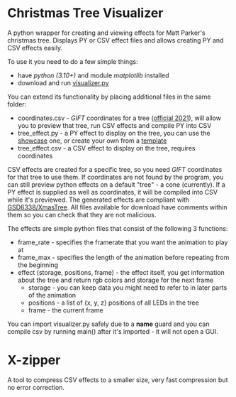# Christmas Tree Visualizer
A python wrapper for creating and viewing effects for Matt Parker's christmas tree. Displays PY or CSV effect files and allows creating PY and CSV effects easily.

To use it you need to do a few simple things:
- have *python (3.10+)* and module *matplotlib* installed
- download and run [visualizer.py](https://raw.githubusercontent.com/Aonodensetsu/xmax-tree-visualizer/main/visualiser.py)

You can extend its functionality by placing additional files in the same folder:
- coordinates.csv - *GIFT* coordinates for a tree ([official 2021](https://www.dropbox.com/s/lmccfutftplhh3b/coords_2021.csv)), will allow you to preview that tree, run CSV effects and compile PY into CSV
- tree_effect.py - a PY effect to display on the tree, you can use the [showcase](https://raw.githubusercontent.com/Aonodensetsu/xmas-tree-visualizer/main/effect_default.py) one, or create your own from a [template](https://raw.githubusercontent.com/Aonodensetsu/xmas-tree-visualizer/main/effect_template.py)
- tree_effect.csv - a CSV effect to display on the tree, requires coordinates

CSV effects are created for a specific tree, so you need *GIFT* coordinates for that tree to use them. If coordinates are not found by the program, you can still preview python effects on a default "tree" - a cone (currently). If a PY effect is supplied as well as coordinates, it will be compiled into CSV while it's previewed. The generated effects are compliant with [GSD6338/XmasTree](https://github.com/GSD6338/XmasTree). All files available for download have comments within them so you can check that they are not malicious.

The effects are simple python files that consist of the following 3 functions:
- frame_rate - specifies the framerate that you want the animation to play at
- frame_max - specifies the length of the animation before repeating from the beginning
- effect (storage, positions, frame) - the effect itself, you get information about the tree and return rgb colors and storage for the next frame
  - storage - you can keep data you might need to refer to in later parts of the animation
  - positions - a list of {x, y, z} positions of all LEDs in the tree
  - frame - the current frame

You can import visualizer.py safely due to a __name__ guard and you can compile csv by running main() after it's imported - it will not open a GUI.

# X-zipper

A tool to compress CSV effects to a smaller size, very fast compression but no error correction.
